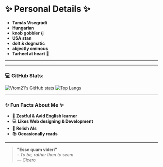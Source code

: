 # ✨ **Personal Details** ✨

- **Tamás Visegrádi**
- **Hungarian**
- **knob gobbler /j** 
- **USA stan**
- **dolt & dogmatic** 
- **abjectly ominous** 
- **Tarheel at heart** 💙

---

---

### 💻 GitHub Stats:

![Vtom21's GitHub stats](https://github-readme-stats.vercel.app/api?username=Vtom21&show_icons=true&theme=github_dark)
[![Top Langs](https://github-readme-stats.vercel.app/api/top-langs/?username=Vtom21&layout=donut&&theme=github_dark)](https://github.com/anuraghazra/github-readme-stats)


---

### ✨ Fun Facts About Me ✨

- 📖 **Zestful & Avid English learner** 
- 💻 **Likes Web designing & Development** 
- 🤖 **Relish AIs** 
- 📚 **Occasionally reads** 

---


> **"Esse quam videri"**  
> _- To be, rather than to seem_  
> _— Cicero_

